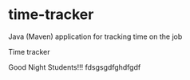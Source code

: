 # time-tracker
Java (Maven) application for tracking time on the job

Time tracker

Good Night Students!!!
fdsgsgdfghdfgdf
